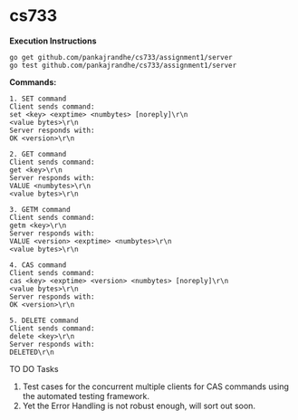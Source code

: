# cs733

**Execution Instructions** 
```
go get github.com/pankajrandhe/cs733/assignment1/server 
go test github.com/pankajrandhe/cs733/assignment1/server  
```

**Commands:**
```
1. SET command 
Client sends command:
set <key> <exptime> <numbytes> [noreply]\r\n
<value bytes>\r\n
Server responds with:
OK <version>\r\n  

2. GET command
Client sends command:
get <key>\r\n
Server responds with:
VALUE <numbytes>\r\n
<value bytes>\r\n

3. GETM command
Client sends command:
getm <key>\r\n
Server responds with:
VALUE <version> <exptime> <numbytes>\r\n
<value bytes>\r\n

4. CAS command
Client sends command:
cas <key> <exptime> <version> <numbytes> [noreply]\r\n
<value bytes>\r\n
Server responds with:
OK <version>\r\n

5. DELETE command
Client sends command:
delete <key>\r\n
Server responds with:
DELETED\r\n

```

TO DO Tasks<br>
1. Test cases for the concurrent multiple clients for CAS commands using the automated testing framework.<br>
2. Yet the Error Handling is not robust enough, will sort out soon.<br>
